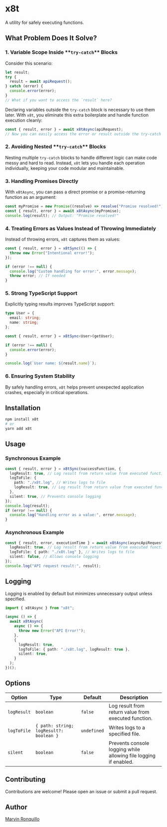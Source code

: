 # x8t

A utility for safely executing functions.

## What Problem Does It Solve?

### 1. **Variable Scope Inside \*\***`try-catch`\***\* Blocks**

Consider this scenario:

```typescript
let result;
try {
  result = await apiRequest();
} catch (error) {
  console.error(error);
}
// What if you want to access the `result` here?
```

Declaring variables outside the `try-catch` block is necessary to use them later. With `x8t`, you eliminate this extra boilerplate and handle function execution cleanly:

```typescript
const { result, error } = await x8tAsync(apiRequest);
// Now you can easily access the error or result outside the try-catch block
```

### 2. **Avoiding Nested \*\***`try-catch`\***\* Blocks**

Nesting multiple `try-catch` blocks to handle different logic can make code messy and hard to read. Instead, `x8t` lets you handle each operation individually, keeping your code modular and maintainable.

### 3. **Handling Promises Directly**

With `x8tAsync`, you can pass a direct promise or a promise-returning function as an argument:

```typescript
const myPromise = new Promise((resolve) => resolve("Promise resolved!"));
const { result, error } = await x8tAsync(myPromise);
console.log(result); // Output: "Promise resolved!"
```

### 4. **Treating Errors as Values Instead of Throwing Immediately**

Instead of throwing errors, `x8t` captures them as values:

```typescript
const { result, error } = x8tSync(() => {
  throw new Error("Intentional error!");
});

if (error !== null) {
  console.log("Custom handling for error:", error.message);
  throw error; // If needed
}
```

### 5. **Strong TypeScript Support**

Explicitly typing results improves TypeScript support:

```typescript
type User = {
  email: string;
  name: string;
};

const { result, error } = x8tSync<User>(getUser);

if (error !== null) {
  console.error(error);
}

console.log(`User name: ${result.name}`);
```

### 6. **Ensuring System Stability**

By safely handling errors, `x8t` helps prevent unexpected application crashes, especially in critical operations.

## Installation

```bash
npm install x8t
# or
yarn add x8t
```

## Usage

### **Synchronous Example**

```typescript
const { result, error } = x8tSync(successFunction, {
  logResult: true, // Log result from return value from executed function.
  logToFile: {
    path: "./x8t.log", // Writes logs to file
    logResult: true, // Log result from return value from executed function to file
  },
  silent: true, // Prevents console logging
});
console.log(result);
if (error !== null) {
  console.log("Handling error as a value:", error.message);
}
```

### **Asynchronous Example**

```typescript
const { result, error, executionTime } = await x8tAsync(asyncApiRequest, {
  logResult: true, // Log result from return value from executed function.
  logToFile: { path: "./x8t.log" }, // Writes logs to file
  silent: false, // Allows console logging
});
console.log("API request result:", result);
```

## Logging

Logging is enabled by default but minimizes unnecessary output unless specified.

```typescript
import { x8tAsync } from "x8t";

(async () => {
  await x8tAsync(
    async () => {
      throw new Error("API Error!");
    },
    {
      logResult: true,
      logToFile: { path: "./x8t.log", logResult: true },
      silent: true,
    }
  );
})();
```

## Options

| Option      | Type                                    | Default     | Description                                                      |
| ----------- | --------------------------------------- | ----------- | ---------------------------------------------------------------- |
| `logResult` | `boolean`                               | `false`     | Log result from return value from executed function.             |
| `logToFile` | `{ path: string; logResult?: boolean }` | `undefined` | Writes logs to a specified file.                                 |
| `silent`    | `boolean`                               | `false`     | Prevents console logging while allowing file logging if enabled. |

## Contributing

Contributions are welcome! Please open an issue or submit a pull request.

## Author

[Marvin Ronquillo](https://github.com/mondejarmarron18)
